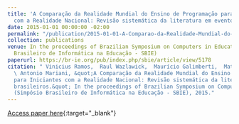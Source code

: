 ```yaml
---
title: 'A Comparação da Realidade Mundial do Ensino de Programação para Iniciantes
  com a Realidade Nacional: Revisão sistemática da literatura em eventos brasileiros'
date: 2015-01-01 00:00:00 -02:00
permalink: "/publication/2015-01-01-A-Comparao-da-Realidade-Mundial-do-Ensino-de-Programao-para-Iniciantes-com-a-Realidade-Nacional-Reviso-sistemtica-da-literatura-em-eventos-brasileiros"
collection: publications
venue: In the proceedings of Brazilian Symposium on Computers in Education (Simpósio
  Brasileiro de Informática na Educação - SBIE)
paperurl: https://br-ie.org/pub/index.php/sbie/article/view/5178
citation: " Vinicius Ramos,  Raul Wazlawick,  Maurício Galimberti,  Mateus Freitas,
  \ Antonio Mariani, &quot;A Comparação da Realidade Mundial do Ensino de Programação
  para Iniciantes com a Realidade Nacional: Revisão sistemática da literatura em eventos
  brasileiros.&quot; In the proceedings of Brazilian Symposium on Computers in Education
  (Simpósio Brasileiro de Informática na Educação - SBIE), 2015."
---
```


[Access paper here](https://br-ie.org/pub/index.php/sbie/article/view/5178){:target="_blank"}
